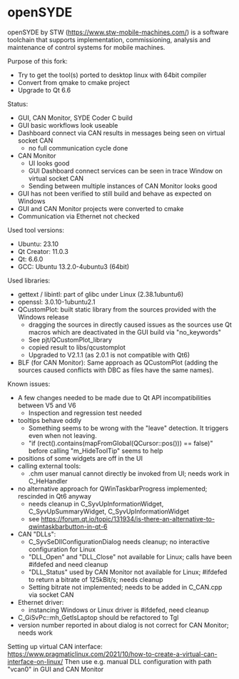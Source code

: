 # openSYDE

openSYDE by STW (https://www.stw-mobile-machines.com/) is a software toolchain that supports implementation, commissioning, analysis and maintenance of control systems for mobile machines.

Purpose of this fork: 
* Try to get the tool(s) ported to desktop linux with 64bit compiler
* Convert from qmake to cmake project
* Upgrade to Qt 6.6

Status:
* GUI, CAN Monitor, SYDE Coder C build
* GUI basic workflows look useable
* Dashboard connect via CAN results in messages being seen on virtual socket CAN
  * no full communication cycle done
* CAN Monitor
  * UI looks good
  * GUI Dashboard connect services can be seen in trace Window on virtual socket CAN
  * Sending between multiple instances of CAN Monitor looks good
* GUI has not been verified to still build and behave as expected on Windows
* GUI and CAN Monitor projects were converted to cmake
* Communication via Ethernet not checked

Used tool versions:
* Ubuntu: 23.10
* Qt Creator: 11.0.3
* Qt: 6.6.0
* GCC: Ubuntu 13.2.0-4ubuntu3 (64bit)

Used libraries:
* gettext / libintl: part of glibc under Linux (2.38.1ubuntu6)
* openssl: 3.0.10-1ubuntu2.1
* QCustomPlot: built static library from the sources provided with the Windows release
  * dragging the sources in directly caused issues as the sources use Qt macros which are deactivated in the GUI build via "no_keywords"
  * See pjt/QCustomPlot_library
  * copied result to libs/qcustomplot
  * Upgraded to V2.1.1 (as 2.0.1 is not compatible with Qt6)
* BLF (for CAN Monitor): Same approach as QCustomPlot (adding the sources caused conflicts with DBC as files have the same names).

Known issues:
* A few changes needed to be made due to Qt API incompatibilities between V5 and V6
  * Inspection and regression test needed
* tooltips behave oddly
  * Something seems to be wrong with the "leave" detection. It triggers even when not leaving.
  * "if (rect().contains(mapFromGlobal(QCursor::pos())) == false)" before calling "m_HideToolTip" seems to help
* positions of some widgets are off in the UI
* calling external tools:
  * .chm user manual cannot directly be invoked from UI; needs work in C_HeHandler
* no alternative approach for QWinTaskbarProgress implemented; rescinded in Qt6 anyway
  * needs cleanup in C_SyvUpInformationWidget, C_SyvUpSummaryWidget, C_SyvUpInformationWidget
  * see https://forum.qt.io/topic/131934/is-there-an-alternative-to-qwintaskbarbutton-in-qt-6
* CAN "DLLs":
  * C_SyvSeDllConfigurationDialog needs cleanup; no interactive configuration for Linux
  * "DLL_Open" and "DLL_Close" not available for Linux; calls have been #ifdefed and need cleanup
  * "DLL_Status" used by CAN Monitor not available for Linux; #ifdefed to return a bitrate of 125kBit/s; needs cleanup
  * Setting bitrate not implemented; needs to be added in C_CAN.cpp via socket CAN
* Ethernet driver:
  * instancing Windows or Linux driver is #ifdefed, need cleanup
* C_GiSvPc::mh_GetIsLaptop should be refactored to Tgl
* version number reported in about dialog is not correct for CAN Monitor; needs work

Setting up virtual CAN interface:
https://www.pragmaticlinux.com/2021/10/how-to-create-a-virtual-can-interface-on-linux/
Then use e.g. manual DLL configuration with path "vcan0" in GUI and CAN Monitor

